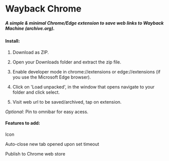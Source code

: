 # Wayback Chrome

##### A simple & minimal Chrome/Edge extension to save web links to Wayback Machine (archive.org).

#### Install:

1. Download as ZIP.

2. Open your Downloads folder and extract the zip file.

3. Enable developer mode in chrome://extensions or edge://extensions (if you use the Microsoft Edge browser).

4. Click on 'Load unpacked', in the window that opens navigate to your folder and click select.

5. Visit web url to be saved/archived, tap on extension.

_*Optional*_: Pin to omnibar for easy acess. 

#### Features to add:

Icon

Auto-close new tab opened upon set timeout

Publish to Chrome web store
